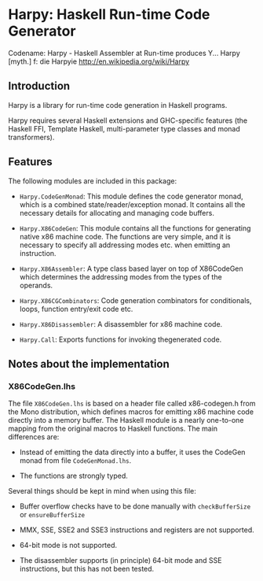 Harpy: Haskell Run-time Code Generator
================================================================================

Codename: Harpy - Haskell Assembler at Run-time produces Y...
  Harpy [myth.]	f: die Harpyie
  http://en.wikipedia.org/wiki/Harpy

Introduction
--------------------------------------------------------------------------------

Harpy is a library for run-time code generation in Haskell programs.

Harpy requires several Haskell extensions and GHC-specific features (the Haskell
FFI, Template Haskell, multi-parameter type classes and monad transformers).

Features
--------------------------------------------------------------------------------

The following modules are included in this package:

 - `Harpy.CodeGenMonad`: This module defines the code generator monad, which is
   a combined state/reader/exception monad.  It contains all the necessary
   details for allocating and managing code buffers.

 - `Harpy.X86CodeGen`: This module contains all the functions for generating
   native x86 machine code.  The functions are very simple, and it is necessary
   to specify all addressing modes etc. when emitting an instruction.

 - `Harpy.X86Assembler`: A type class based layer on top of X86CodeGen which
   determines the addressing modes from the types of the operands.

 - `Harpy.X86CGCombinators`: Code generation combinators for conditionals,
   loops, function entry/exit code etc.

 - `Harpy.X86Disassembler`: A disassembler for x86 machine code.

 - `Harpy.Call`: Exports functions for invoking thegenerated code.

Notes about the implementation
--------------------------------------------------------------------------------

### X86CodeGen.lhs

The file `X86CodeGen.lhs` is based on a header file called x86-codegen.h from
the Mono distribution, which defines macros for emitting x86 machine code
directly into a memory buffer.  The Haskell module is a nearly one-to-one
mapping from the original macros to Haskell functions.  The main differences
are:

- Instead of emitting the data directly into a buffer, it uses the
  CodeGen monad from file `CodeGenMonad.lhs`.

- The functions are strongly typed.

Several things should be kept in mind when using this file:

- Buffer overflow checks have to be done manually with `checkBufferSize` or
  `ensureBufferSize`

- MMX, SSE, SSE2 and SSE3 instructions and registers are not supported.

- 64-bit mode is not supported.

- The disassembler supports (in principle) 64-bit mode and SSE
  instructions, but this has not been tested.
